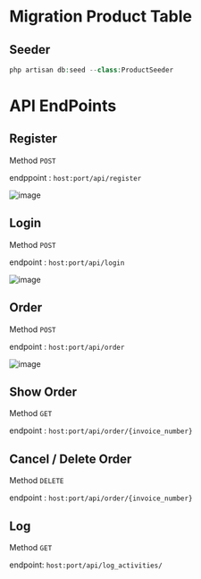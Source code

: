 # Migration Product Table

## Seeder
```php
php artisan db:seed --class:ProductSeeder
```

# API EndPoints
## Register
Method `POST`

endppoint : ``host:port/api/register``

![image](https://user-images.githubusercontent.com/34479062/221520577-90d7be18-c9a6-4a4f-b9ec-dd443e7e7214.png)


## Login
Method `POST`

endpoint : ``host:port/api/login``

![image](https://user-images.githubusercontent.com/34479062/222064012-3691e233-32ce-4d78-8b01-54359f2729f3.png)

## Order
Method `POST`

endpoint : ``host:port/api/order``

![image](https://user-images.githubusercontent.com/34479062/222064091-1ea04bfa-2e73-46e9-bfd3-de10cbf5a011.png)

## Show Order
Method `GET`

endpoint : ``host:port/api/order/{invoice_number}``


## Cancel / Delete Order
Method `DELETE`

endpoint : ``host:port/api/order/{invoice_number}``


## Log
Method `GET`

endpoint: ``host:port/api/log_activities/``




